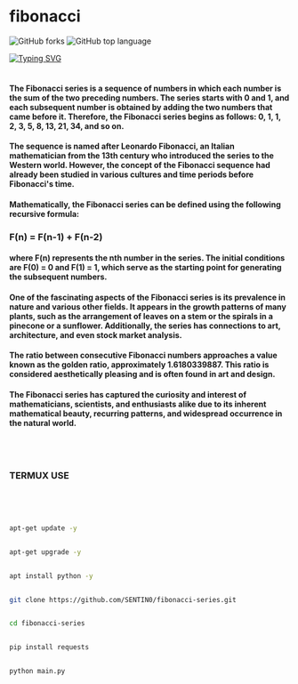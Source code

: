 # fibonacci
<img alt="GitHub forks" src="https://img.shields.io/github/forks/SENTIN0/fibonacci-serios?style=social">
<img alt="GitHub top language" src="https://img.shields.io/github/languages/top/SENTIN0/fibonacci-serios">


[![Typing SVG](https://readme-typing-svg.demolab.com?font=Fira+Code&pause=1000&color=F72D2D&width=435&lines=TOOL+BY+SENTINO;JF+TEAM)](https://git.io/typing-svg)
<br>
<br>
#### The Fibonacci series is a sequence of numbers in which each number is the sum of the two preceding numbers. The series starts with 0 and 1, and each subsequent number is obtained by adding the two numbers that came before it. Therefore, the Fibonacci series begins as follows: 0, 1, 1, 2, 3, 5, 8, 13, 21, 34, and so on.

#### The sequence is named after Leonardo Fibonacci, an Italian mathematician from the 13th century who introduced the series to the Western world. However, the concept of the Fibonacci sequence had already been studied in various cultures and time periods before Fibonacci's time.

#### Mathematically, the Fibonacci series can be defined using the following recursive formula:

### F(n) = F(n-1) + F(n-2)

#### where F(n) represents the nth number in the series. The initial conditions are F(0) = 0 and F(1) = 1, which serve as the starting point for generating the subsequent numbers.

#### One of the fascinating aspects of the Fibonacci series is its prevalence in nature and various other fields. It appears in the growth patterns of many plants, such as the arrangement of leaves on a stem or the spirals in a pinecone or a sunflower. Additionally, the series has connections to art, architecture, and even stock market analysis.

#### The ratio between consecutive Fibonacci numbers approaches a value known as the golden ratio, approximately 1.6180339887. This ratio is considered aesthetically pleasing and is often found in art and design.

#### The Fibonacci series has captured the curiosity and interest of mathematicians, scientists, and enthusiasts alike due to its inherent mathematical beauty, recurring patterns, and widespread occurrence in the natural world.
<br>
<br>

###  TERMUX USE
<br>

<br>

```bash

apt-get update -y

```

```bash

apt-get upgrade -y

```

```bash

apt install python -y

```

```bash

git clone https://github.com/SENTIN0/fibonacci-series.git

```

```bash

cd fibonacci-series

```

```bash

pip install requests

```

```bash

python main.py

```

